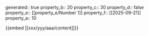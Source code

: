 generated:: true
property_b:: 20
property_c:: 30
property_d:: false
property_e:: [[property_e/Number 1]]
property_f:: [[2025-09-21]]
property_a:: 10

{{embed [[xxx/yyy/aaa/content]]}}
